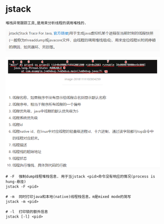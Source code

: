 # jstack

    堆栈异常跟踪工具,是用来分析线程的调用堆栈的. 

![](../pics/jstack是干什么的.png)

![](../pics/线程的详细信息.png)

```shell
# -F  强制dump线程堆栈信息. 用于当jstack <pid>命令没有响应的情况(process is hung-悬挂)
jstack -F <pid>

# -m  同时打印java和本地(native)线程栈信息，m是mixed mode的简写
jstack -m <pid>

# -l  打印锁的额外信息
jstack [-l] <pid>
```
